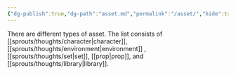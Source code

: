 ```yaml
---
{"dg-publish":true,"dg-path":"asset.md","permalink":"/asset/","hide":true}
---
```


There are different types of asset. The list consists of [[sprouts/thoughts/character\|character]], [[sprouts/thoughts/environment\|environment]] , [[sprouts/thoughts/set\|set]], [[prop\|prop]], and [[sprouts/thoughts/library\|library]].

